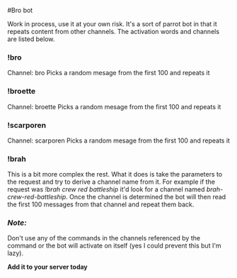 #Bro bot

Work in process, use it at your own risk.  It's a sort of parrot bot in that it repeats content from other channels. The activation words and channels are listed below.  

### !bro
Channel: bro
Picks a random mesage from the first 100 and repeats it

### !broette
Channel: broette
Picks a random mesage from the first 100 and repeats it

### !scarporen
Channel: scarporen
Picks a random mesage from the first 100 and repeats it

### !brah
This is a bit more complex the rest.  What it does is take the parameters to 
the request and try to derive a channel name from it.  For example if the 
request was *!brah crew red battleship* it'd look for a channel named 
*brah-crew-red-battleship*.  Once the channel is determined the bot will then
read the first 100 messages from that channel and repeat them back.

### ***Note:***
Don't use any of the commands in the channels referenced by the command or 
the bot will activate on itself (yes I could prevent this but I'm lazy).

**Add it to your server today**




